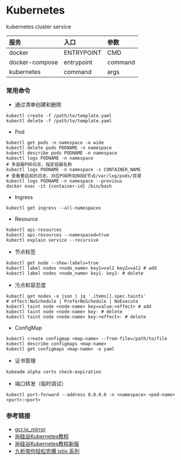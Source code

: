 # Kubernetes
kubernetes cluster service

| 服务 | 入口 | 参数 |
| :----- | :----- | :----- |
| docker | ENTRYPOINT | CMD |
| docker-compose | entrypoint | command |
| kubernetes | command | args |

### 常用命令
- 通过清单创建和删除
```
kubectl create -f /path/to/template.yaml
kubectl delete -f /path/to/template.yaml
```
- Pod
```
kubectl get pods -n namespace -o wide
kubectl delete pods PODNAME -n namespace
kubectl describe pods PODNAME -n namespace
kubectl logs PODNAME -n namespace
# 多容器POD日志，指定容器名称
kubectl logs PODNAME -n namespace -c CONTAINER_NAME
# 查看重启前的日志，对应POD所在NODE节点/var/log/pods/目录
kubectl logs PODNAME -n namespace --previous
docker exec -it {container-id} /bin/bash
```
- Ingress
```
kubectl get ingress --all-namespaces
```
- Resource
```
kubectl api-resources
kubectl api-resources --namespaced=true
kubectl explain service --recursive
```
- 节点标签
```
kubectl get node --show-labels=true
kubectl label nodes <node_name> key1=val1 key2=val2 # add
kubectl label nodes <node_name> key1- key2- # delete
```
- 污点和容忍度
```
kubectl get nodes -o json | jq '.items[].spec.taints'
# effect:NoSchedule | PreferNoSchedule | NoExecute
kubectl taint node <node-name> key=value:<effect> # add
kubectl taint node <node-name> key- # delete
kubectl taint node <node-name> key:<effect>- # delete
```
- ConfigMap
```
kubectl create configmap <map-name> --from-file=/path/to/file
kubectl describe configmaps <map-name>
kubectl get configmaps <map-name> -o yaml
```
- 证书管理
```
kubeadm alpha certs check-expiration
```
- 端口转发（临时调试）
```
kubectl port-forward --address 0.0.0.0 -n <namespace> <pod-name> <port>:<port>
```

### 参考链接
- [gcr.io_mirror](https://github.com/anjia0532/gcr.io_mirror)
- [尚硅谷Kubernetes教程](https://www.bilibili.com/video/BV1w4411y7Go)
- [尚硅谷Kubernetes教程新版](https://www.bilibili.com/video/BV1GT4y1A756)
- [九析带你轻松完爆 istio 系列](https://www.bilibili.com/video/BV1vE411p7wX)
